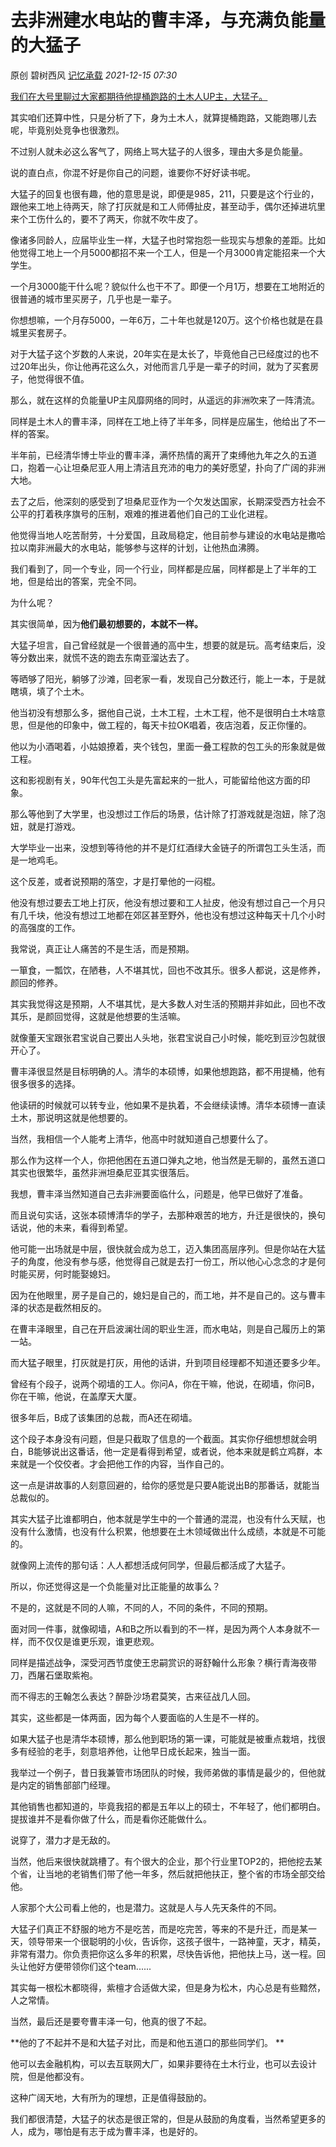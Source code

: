 # 去非洲建水电站的曹丰泽，与充满负能量的大猛子

原创 碧树西风 [记忆承载](javascript:void(0);) *2021-12-15 07:30*

[我们在大号里聊过大家都期待他提桶跑路的土木人UP主，大猛子。
](https://mp.weixin.qq.com/s?__biz=MzU0MjYwNDU2Mw==&mid=2247502662&idx=1&sn=16b1a898be7d004226decb330b6f6904&chksm=fb1aa73acc6d2e2c55a8b8ab2b787910387c2d096cf441b0e422f39b9dadec5ffe296e40ae9f&token=29908053&lang=zh_CN&scene=21#wechat_redirect)



其实咱们还算中性，只是分析了下，身为土木人，就算提桶跑路，又能跑哪儿去呢，毕竟别处竞争也很激烈。



不过别人就未必这么客气了，网络上骂大猛子的人很多，理由大多是负能量。



说的直白点，你混不好是你自己的问题，谁要你不好好读书呢。



大猛子的回复也很有趣，他的意思是说，即便是985，211，只要是这个行业的，跟他来工地上待两天，除了打灰就是和工人师傅扯皮，甚至动手，偶尔还掉进坑里来个工伤什么的，要不了两天，你就不吹牛皮了。



像诸多同龄人，应届毕业生一样，大猛子也时常抱怨一些现实与想象的差距。比如他觉得工地上一个月5000都招不来一个工人，但是一个月3000肯定能招来一个大学生。



一个月3000能干什么呢？貌似什么也干不了。即便一个月1万，想要在工地附近的很普通的城市里买房子，几乎也是一辈子。



你想想嘛，一个月存5000，一年6万，二十年也就是120万。这个价格也就是在县城里买套房子。



对于大猛子这个岁数的人来说，20年实在是太长了，毕竟他自己已经度过的也不过20年出头，你让他再花这么久，对他而言几乎是一辈子的时间，就为了买套房子，他觉得很不值。



那么，就在这样的负能量UP主风靡网络的同时，从遥远的非洲吹来了一阵清流。



同样是土木人的曹丰泽，同样在工地上待了半年多，同样是应届生，他给出了不一样的答案。



半年前，已经清华博士毕业的曹丰泽，满怀热情的离开了束缚他九年之久的五道口，抱着一心让坦桑尼亚人用上清洁且充沛的电力的美好愿望，扑向了广阔的非洲大地。



去了之后，他深刻的感受到了坦桑尼亚作为一个欠发达国家，长期深受西方社会不公平的打着秩序旗号的压制，艰难的推进着他们自己的工业化进程。



他觉得当地人吃苦耐劳，十分爱国，且政局稳定，他目前参与建设的水电站是撒哈拉以南非洲最大的水电站，能够参与这样的计划，让他热血沸腾。



我们看到了，同一个专业，同一个行业，同样都是应届，同样都是上了半年的工地，但是给出的答案，完全不同。



为什么呢？



其实很简单，因为**他们最初想要的，本就不一样。**



大猛子坦言，自己曾经就是一个很普通的高中生，想要的就是玩。高考结束后，没等分数出来，就慌不迭的跑去东南亚溜达去了。



等晒够了阳光，躺够了沙滩，回老家一看，发现自己分数还行，能上一本，于是就瞎填，填了个土木。



他当初没有想那么多，据他自己说，土木工程，土木工程，他不是很明白土木啥意思，但是他的印象中，做工程的，每天卡拉OK唱着，夜店泡着，反正你懂的。



他以为小酒喝着，小姑娘撩着，夹个钱包，里面一叠工程款的包工头的形象就是做工程。



这和影视剧有关，90年代包工头是先富起来的一批人，可能留给他这方面的印象。



那么等他到了大学里，也没想过工作后的场景，估计除了打游戏就是泡妞，除了泡妞，就是打游戏。



大学毕业一出来，没想到等待他的并不是灯红酒绿大金链子的所谓包工头生活，而是一地鸡毛。



这个反差，或者说预期的落空，才是打晕他的一闷棍。



他没有想过要去工地上打灰，他没有想过要和工人扯皮，他没有想过自己一个月只有几千块，他没有想过工地都在郊区甚至野外，他也没有想过这种每天十几个小时的高强度的工作。



我常说，真正让人痛苦的不是生活，而是预期。



一箪食，一瓢饮，在陋巷，人不堪其忧，回也不改其乐。很多人都说，这是修养，颜回的修养。



其实我觉得这是预期，人不堪其忧，是大多数人对生活的预期并非如此，回也不改其乐，是颜回觉得，这就是他想要的生活嘛。



就像董天宝跟张君宝说自己要出人头地，张君宝说自己小时候，能吃到豆沙包就很开心了。



曹丰泽很显然是目标明确的人。清华的本硕博，如果他想跑路，都不用提桶，他有很多很多的选择。



他读研的时候就可以转专业，他如果不是执着，不会继续读博。清华本硕博一直读土木，那说明这就是他想要的。



当然，我相信一个人能考上清华，他高中时就知道自己想要什么了。



那么作为这样一个人，你把他困在五道口弹丸之地，他当然是无聊的，虽然五道口其实也很繁华，虽然非洲坦桑尼亚其实很落后。



我想，曹丰泽当然知道自己去非洲要面临什么，问题是，他早已做好了准备。



而且说句实话，这张本硕博清华的学子，去那种艰苦的地方，升迁是很快的，换句话说，他的未来，看得到希望。



他可能一出场就是中层，很快就会成为总工，迈入集团高层序列。但是你站在大猛子的角度，他没有参与感，他觉得自己就是去打一份工，所以他心心念念的才是何时能买房，何时能娶媳妇。



因为在他眼里，房子是自己的，媳妇是自己的，而工地，并不是自己的。这与曹丰泽的状态是截然相反的。



在曹丰泽眼里，自己在开启波澜壮阔的职业生涯，而水电站，则是自己履历上的第一站。



而大猛子眼里，打灰就是打灰，用他的话讲，升到项目经理都不知道还要多少年。



曾经有个段子，说两个砌墙的工人。你问A，你在干嘛，他说，在砌墙，你问B，你在干嘛，他说，在盖摩天大厦。



很多年后，B成了该集团的总裁，而A还在砌墙。



这个段子本身没有问题，但是只截取了信息的一个截面。其实你仔细想想就会明白，B能够说出这番话，他一定是看得到希望，或者说，他本来就是鹤立鸡群，本来就是一个佼佼者。才会把他工作的内容，当作自己的。



这一点是讲故事的人刻意回避的，给你的感觉是只要A能说出B的那番话，就能当总裁似的。



其实大猛子比谁都明白，他本就是学生中的一个普通的混混，也没有什么天赋，也没有什么激情，也没有什么积累，他想要在土木领域做出什么成绩，本就是不可能的。



就像网上流传的那句话：人人都想活成何同学，但最后都活成了大猛子。



所以，你还觉得这是一个负能量对比正能量的故事么？



不是的，这就是不同的人嘛，不同的人，不同的条件，不同的预期。



面对同一件事，就像砌墙，A和B之所以看到的不一样，是因为两个人本身就不一样，而不仅仅是谁更乐观，谁更悲观。



同样是描述战争，深受河西节度使王忠嗣赏识的哥舒翰什么形象？横行青海夜带刀，西屠石堡取紫袍。



而不得志的王翰怎么表达？醉卧沙场君莫笑，古来征战几人回。



其实，这些都是一体两面，因为每个人要面临的人生是不一样的。



如果大猛子也是清华本硕博，那么他到职场的第一课，可能就是被重点栽培，找很多有经验的老手，刻意培养他，让他早日成长起来，独当一面。



我举过一个例子，昔日我兼管市场团队的时候，我师弟做的事情是最少的，但他就是内定的销售部部门经理。



其他销售也都知道的，毕竟我招的都是五年以上的硕士，不年轻了，他们都明白。提拔谁并不是看你做了什么，而是看你还能做什么。



说穿了，潜力才是无敌的。



当然，他后来很快就跳槽了。有个很大的企业，那个行业里TOP2的，把他挖去某个省，让当地的老销售们带了他一年多，然后就把他扶正，整个省的市场全部交给他。



人家那个大公司看上他的，也是潜力。这就是人与人先天条件的不同。



大猛子们真正不舒服的地方不是吃苦，而是吃完苦，等来的不是升迁，而是某一天，领导带来一个很聪明的小伙，告诉你，这孩子很牛，一路神童，天才，精英，非常有潜力。你负责把你这么多年的积累，尽快告诉他，把他扶上马，送一程。回头让他好方便带领你们这个team......



其实每一根松木都晓得，紫檀才合适做大梁，但是身为松木，内心总是有些黯然，人之常情。



当然，最后还是要夸曹丰泽一句，他真的很了不起。



**他的了不起并不是和大猛子对比，而是和他五道口的那些同学们。
**



他可以去金融机构，可以去互联网大厂，如果非要待在土木行业，也可以去设计院，但是他都没有。



这种广阔天地，大有所为的理想，正是值得鼓励的。



我们都很清楚，大猛子的状态是很正常的，但是从鼓励的角度看，当然希望更多的人，成为，哪怕是有志于成为曹丰泽，也是好的。